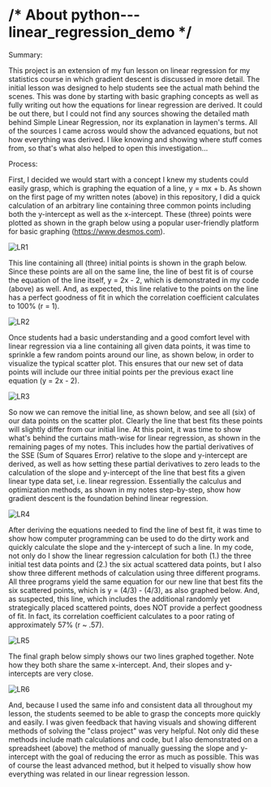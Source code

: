 # /* About python---linear_regression_demo */

Summary:

This project is an extension of my fun lesson on linear regression for my statistics course in which gradient descent is discussed in more detail.  The initial lesson was designed to help students see the actual math behind the scenes.  This was done by starting with basic graphing concepts as well as fully writing out how the equations for linear regression are derived.  It could be out there, but I could not find any sources showing the detailed math behind Simple Linear Regression, nor its explanation in laymen's terms.  All of the sources I came across would show the advanced equations, but not how everything was derived.  I like knowing and showing where stuff comes from, so that's what also helped to open this investigation...

Process:

First, I decided we would start with a concept I knew my students could easily grasp, which is graphing the equation of a line, y = mx + b.  As shown on the first page of my written notes (above) in this repository, I did a quick calculation of an arbitrary line containing three common points including both the y-intercept as well as the x-intercept. These (three) points were plotted as shown in the graph below using a popular user-friendly platform for basic graphing (https://www.desmos.com).

![LR1](https://user-images.githubusercontent.com/7031463/38827244-49dbde1e-4180-11e8-98b0-4df70ff2d2a8.png)

This line containing all (three) initial points is shown in the graph below.  Since these points are all on the same line, the line of best fit is of course the equation of the line itself, y = 2x - 2, which is demonstrated in my code (above) as well.  And, as expected, this line relative to the points on the line has a perfect goodness of fit in which the correlation coefficient calculates to 100% (r = 1).

![LR2](https://user-images.githubusercontent.com/7031463/38827534-38abed68-4181-11e8-975e-fcedff3f7f72.png)

Once students had a basic understanding and a good comfort level with linear regression via a line containing all given data points, it was time to sprinkle a few random points around our line, as shown below, in order to visualize the typical scatter plot.  This ensures that our new set of data points will include our three initial points per the previous exact line equation (y = 2x - 2).

![LR3](https://user-images.githubusercontent.com/7031463/38827568-51f4ffee-4181-11e8-9612-2c6439b4b738.png)

So now we can remove the initial line, as shown below, and see all (six) of our data points on the scatter plot.  Clearly the line that best fits these points will slightly differ from our initial line.  At this point, it was time to show what's behind the curtains math-wise for linear regression, as shown in the remaining pages of my notes.  This includes how the partial derivatives of the SSE (Sum of Squares Error) relative to the slope and y-intercept are derived, as well as how setting these partial derivatives to zero leads to the calculation of the slope and y-intercept of the line that best fits a given linear type data set, i.e. linear regression.  Essentially the calculus and optimization methods, as shown in my notes step-by-step, show how gradient descent is the foundation behind linear regression.

![LR4](https://user-images.githubusercontent.com/7031463/38827589-63dbe132-4181-11e8-9011-64c901b2b7bf.png)

After deriving the equations needed to find the line of best fit, it was time to show how computer programming can be used to do the dirty work and quickly calculate the slope and the y-intercept of such a line.  In my code, not only do I show the linear regression calculation for both (1.) the three initial test data points and (2.) the six actual scattered data points, but I also show three different methods of calculation using three different programs.  All three programs yield the same equation for our new line that best fits the six scattered points, which is y = (4/3) - (4/3), as also graphed below.  And, as suspected, this line, which includes the additional randomly yet strategically placed scattered points, does NOT provide a perfect goodness of fit.  In fact, its correlation coefficient calculates to a poor rating of approximately 57% (r ~ .57).

![LR5](https://user-images.githubusercontent.com/7031463/38827610-7b93b49e-4181-11e8-8e59-307f2bea5233.png)

The final graph below simply shows our two lines graphed together.  Note how they both share the same x-intercept.  And, their slopes and y-intercepts are very close.

![LR6](https://user-images.githubusercontent.com/7031463/38827643-8eb9e3c2-4181-11e8-9368-2c57e256e110.png)

And, because I used the same info and consistent data all throughout my lesson, the students seemed to be able to grasp the concepts more quickly and easily.  I was given feedback that having visuals and showing different methods of solving the "class project" was very helpful.  Not only did these methods include math calculations and code, but I also demonstrated on a spreadsheet (above) the method of manually guessing the slope and y-intercept with the goal of reducing the error as much as possible.  This was of course the least advanced method, but it helped to visually show how everything was related in our linear regression lesson.
